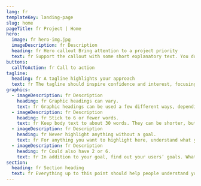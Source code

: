 ```yaml
---
lang: fr
templateKey: landing-page
slug: home
pageTitle: fr Project | Home
hero:
  image: fr hero-img.jpg
  imageDescription: fr Description
  heading: fr Hero callout Bring attention to a project priority
  text: fr Support the callout with some short explanatory text. You don’t need more than a couple of sentences.
buttons:
  callToAction: fr Call to action
tagline:
  heading: fr A tagline highlights your approach
  text: fr The tagline should inspire confidence and interest, focusing on the value that your overall approach offers to your audience. Use a heading typeface and keep your tagline to just a few words, and don’t confuse or mystify. Use the right side of the grid to explain the tagline a bit more. What are your goals? How do you do your work? Write in the present tense, and stay brief here. People who are interested can find details on internal pages.
graphics:
  - imageDescription: fr Description
    heading: fr Graphic headings can vary.
    text: fr Graphic headings can be used a few different ways, depending on what your landing page is for. Highlight your values, specific program areas, or results.
  - imageDescription: fr Description
    heading: fr Stick to 6 or fewer words.
    text: fr Keep body text to about 30 words. They can be shorter, but try to be somewhat balanced across all four. It creates a clean appearance with good spacing.
  - imageDescription: fr Description
    heading: fr Never highlight anything without a goal.
    text: fr For anything you want to highlight here, understand what your users know now, and what activity or impression you want from them after they see it.
  - imageDescription: fr Description
    heading: fr Could also have 2 or 6.
    text: fr In addition to your goal, find out your users’ goals. What do they want to know or do that supports your mission? Use these headings to show these.
section:
  heading: fr Section heading
  text: fr Everything up to this point should help people understand your agency or project who you are, your goal or mission, and how you approach it. Use this section to encourage them to act. Describe why they should get in touch here, and use an active verb on the button below. “Get in touch,” “Learn more,” and so on.
---
```

